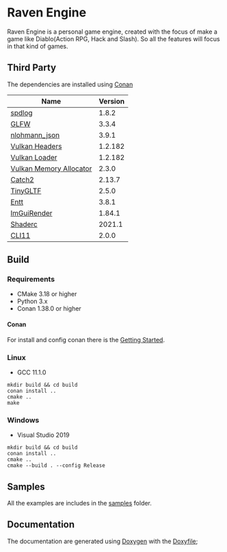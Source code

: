 # Raven Engine
Raven Engine is a personal game engine, created with the focus of make a game like Diablo(Action RPG, Hack and Slash). So all the features will focus in that kind of games.

## Third Party
The dependencies are installed using [Conan](https://conan.io/)

| Name | Version |
---|---
| [spdlog](https://github.com/gabime/spdlog) | 1.8.2 | 
| [GLFW](https://github.com/glfw/glfw) | 3.3.4 | 
| [nlohmann_json](https://github.com/nlohmann/json) | 3.9.1 | 
| [Vulkan Headers](https://github.com/KhronosGroup/Vulkan-Headers) | 1.2.182 | 
| [Vulkan Loader](https://github.com/KhronosGroup/Vulkan-Loader) | 1.2.182 | 
| [Vulkan Memory Allocator](https://github.com/GPUOpen-LibrariesAndSDKs/VulkanMemoryAllocator) | 2.3.0 | 
| [Catch2](https://github.com/catchorg/Catch2) | 2.13.7 | 
| [TinyGLTF](https://github.com/syoyo/tinygltf) | 2.5.0 | 
| [Entt](https://github.com/skypjack/entt) | 3.8.1 | 
| [ImGuiRender](https://github.com/ocornut/imgui) | 1.84.1 | 
| [Shaderc](https://github.com/google/shaderc) | 2021.1 | 
| [CLI11](https://github.com/CLIUtils/CLI11) | 2.0.0 | 

## Build
### Requirements
* CMake 3.18 or higher
* Python 3.x
* Conan 1.38.0 or higher

#### Conan
For install and config conan there is the [Getting Started](https://docs.conan.io/en/latest/getting_started.html).

### Linux
* GCC 11.1.0 
```commandline
mkdir build && cd build
conan install ..
cmake ..
make
```

### Windows
* Visual Studio 2019
```commandline
mkdir build && cd build
conan install ..
cmake ..
cmake --build . --config Release 
```

## Samples
All the examples are includes in the [samples](samples) folder.

## Documentation
The documentation are generated using [Doxygen](https://www.doxygen.nl/index.html) with the [Doxyfile](Doxyfile);
